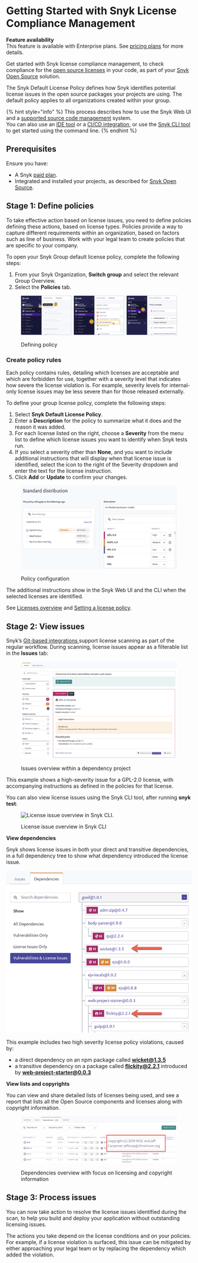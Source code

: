 # Getting Started with Snyk License Compliance Management

**Feature availability**\
This feature is available with Enterprise plans. See [pricing plans](https://snyk.io/plans/) for more details.

Get started with Snyk license compliance management, to check compliance for the [open source licenses](https://snyk.io/learn/open-source-licenses/) in your code, as part of your [Snyk Open Source](../open-source-basics/) solution.

The Snyk Default License Policy defines how Snyk identifies potential license issues in the open source packages your projects are using. The default policy applies to all organizations created within your group.

{% hint style="info" %}
This process describes how to use the Snyk Web UI and a [supported source code management](https://support.snyk.io/hc/en-us/sections/360001138098-Git-repository-SCM-integrations) system.\
You can also use an [IDE tool](../../../integrations/ide-tools/) or a [CI/CD integration](../../../integrations/ci-cd-integrations/), or use the [Snyk CLI tool](../../../snyk-cli/) to get started using the command line.
{% endhint %}

## **Prerequisites**

Ensure you have:

* A Snyk [paid plan](https://snyk.io/plans/).
* Integrated and installed your projects, as described for [Snyk Open Source](../getting-started-snyk-open-source.md).

## **Stage 1: Define policies**

To take effective action based on license issues, you need to define policies defining these actions, based on license types. Policies provide a way to capture different requirements within an organization, based on factors such as line of business. Work with your legal team to create policies that are specific to your company.

To open your Snyk Group default license policy, complete the following steps:

1. From your Snyk Organization, **Switch group** and select the relevant Group Overview.
2. Select the **Policies** tab.

<figure><img src="../../../.gitbook/assets/polices4license_mgmt-03oct2022.png" alt="Defining policy."><figcaption><p>Defining policy</p></figcaption></figure>

### Create policy rules

Each policy contains rules, detailing which licenses are acceptable and which are forbidden for use, together with a severity level that indicates how severe the license violation is. For example, severity levels for internal-only license issues may be less severe than for those released externally.

To define your group license policy, complete the following steps:

1. Select **Snyk Default License Policy**.
2. Enter a **Description** for the policy to summarize what it does and the reason it was added.
3. For each license listed on the right, choose a **Severity** from the menu list to define which license issues you want to identify when Snyk tests run.
4. If you select a severity other than **None**, and you want to include additional instructions that will display when that license issue is identified, select the icon to the right of the Severity dropdown and enter the text for the license instruction.
5. Click **Add** or **Update** to confirm your changes.

<figure><img src="../../../.gitbook/assets/license-policy.png" alt="Policy configuration."><figcaption><p>Policy configuration</p></figcaption></figure>

The additional instructions show in the Snyk Web UI and the CLI when the selected licenses are identified.

See [Licenses overview](./) and [Setting a license policy](../../../manage-issues/policies/license-policies/setting-a-license-policy.md).

## Stage 2: View issues

Snyk’s [Git-based integrations ](../../../integrations/git-repository-scm-integrations/)support license scanning as part of the regular workflow. During scanning, license issues appear as a filterable list in the **Issues** tab:

<figure><img src="../../../.gitbook/assets/image3 (1).png" alt="Issues overview within a dependency project."><figcaption><p>Issues overview within a dependency project</p></figcaption></figure>

This example shows a high-severity issue for a GPL-2.0 license, with accompanying instructions as defined in the policies for that license.

You can also view license issues using the Snyk CLI tool, after running **snyk test**:

<figure><img src="../../../.gitbook/assets/image2-1-.png" alt="License issue overview in Snyk CLI."><figcaption><p>License issue overview in Snyk CLI</p></figcaption></figure>

**View dependencies**

Snyk shows license issues in both your direct and transitive dependencies, in a full dependency tree to show what dependency introduced the license issue.

![Dependencies overview within a dependency project](<../../../.gitbook/assets/image4 (1).png>)

This example includes two high severity license policy violations, caused by:

* a direct dependency on an npm package called **wicket@1.3.5**
* a transitive dependency on a package called **flickity@2.2.1** introduced by **web-project-starter@0.0.3**

**View lists and copyrights**

You can view and share detailed lists of licenses being used, and see a report that lists all the Open Source components and licenses along with copyright information.

<figure><img src="../../../.gitbook/assets/copyright.png" alt="Dependencies overview with focus on licensing and copyright information."><figcaption><p>Dependencies overview with focus on licensing and copyright information</p></figcaption></figure>

## **Stage 3: Process issues**

You can now take action to resolve the license issues identified during the scan, to help you build and deploy your application without outstanding licensing issues.

The actions you take depend on the license conditions and on your policies. For example, if a license violation is surfaced, this issue can be mitigated by either approaching your legal team or by replacing the dependency which added the violation.
